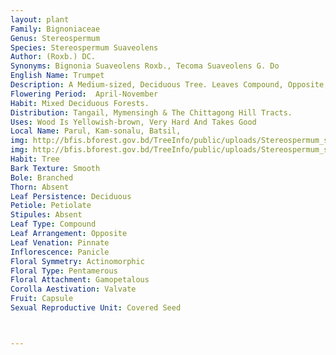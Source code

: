```yaml
---
layout: plant
Family: Bignoniaceae
Genus: Stereospermum
Species: Stereospermum Suaveolens
Author: (Roxb.) DC.
Synonyms: Bignonia Suaveolens Roxb., Tecoma Suaveolens G. Do
English Name: Trumpet
Description: A Medium-sized, Deciduous Tree. Leaves Compound, Opposite, Unipinnate And Imparipinnate, Up To 60 Cm Long, Young Shoots And Young Leaves Hairy, Leaflets 7-11, Short Petioled, Elliptic, Acute To Acuminate, Entire Or Serrulate, Pubescent On Lower Surface. Inflorescence Terminal Panicles. Flowers Pedicellate, Bisexual. Calyx C 1 Cm Long, 3-5 Lobed, Hairy. Corolla Pale Or Dark Purple, Fragrant, 2-4 Cm Long, Puberulous Outside, Hairy On The Throat, Funnel-shaped, Lobes Rounded, Crisped-crenate. Stamens 4, Didynamous, Inserted. Carpels 2, United. Fruit A Capsule, Up To 60 Cm Long, Cylindric, Straight, Dark Grey Or Purple, Obscurely 4-ribbed, Glabrous. Seeds Deeply Notched At The Middle.
Flowering Period:  April-November
Habit: Mixed Deciduous Forests.
Distribution: Tangail, Mymensingh & The Chittagong Hill Tracts.
Uses: Wood Is Yellowish-brown, Very Hard And Takes Good 
Local Name: Parul, Kam-sonalu, Batsil, 
img: http://bfis.bforest.gov.bd/TreeInfo/public/uploads/Stereospermum_suaveolens.jpg
img: http://bfis.bforest.gov.bd/TreeInfo/public/uploads/Stereospermum_suaveolens2.jpg
Habit: Tree
Bark Texture: Smooth
Bole: Branched
Thorn: Absent
Leaf Persistence: Deciduous
Petiole: Petiolate
Stipules: Absent
Leaf Type: Compound
Leaf Arrangement: Opposite
Leaf Venation: Pinnate
Inflorescence: Panicle
Floral Symmetry: Actinomorphic
Floral Type: Pentamerous
Floral Attachment: Gamopetalous
Corolla Aestivation: Valvate
Fruit: Capsule
Sexual Reproductive Unit: Covered Seed



---
```


